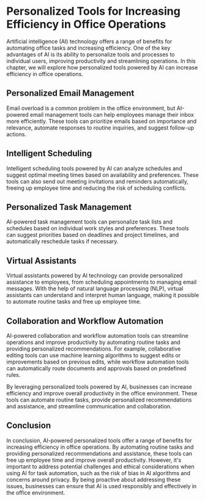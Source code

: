 Personalized Tools for Increasing Efficiency in Office Operations
=============================================================================================================

Artificial intelligence (AI) technology offers a range of benefits for automating office tasks and increasing efficiency. One of the key advantages of AI is its ability to personalize tools and processes to individual users, improving productivity and streamlining operations. In this chapter, we will explore how personalized tools powered by AI can increase efficiency in office operations.

Personalized Email Management
-----------------------------

Email overload is a common problem in the office environment, but AI-powered email management tools can help employees manage their inbox more efficiently. These tools can prioritize emails based on importance and relevance, automate responses to routine inquiries, and suggest follow-up actions.

Intelligent Scheduling
----------------------

Intelligent scheduling tools powered by AI can analyze schedules and suggest optimal meeting times based on availability and preferences. These tools can also send out meeting invitations and reminders automatically, freeing up employee time and reducing the risk of scheduling conflicts.

Personalized Task Management
----------------------------

AI-powered task management tools can personalize task lists and schedules based on individual work styles and preferences. These tools can suggest priorities based on deadlines and project timelines, and automatically reschedule tasks if necessary.

Virtual Assistants
------------------

Virtual assistants powered by AI technology can provide personalized assistance to employees, from scheduling appointments to managing email messages. With the help of natural language processing (NLP), virtual assistants can understand and interpret human language, making it possible to automate routine tasks and free up employee time.

Collaboration and Workflow Automation
-------------------------------------

AI-powered collaboration and workflow automation tools can streamline operations and improve productivity by automating routine tasks and providing personalized recommendations. For example, collaborative editing tools can use machine learning algorithms to suggest edits or improvements based on previous edits, while workflow automation tools can automatically route documents and approvals based on predefined rules.

By leveraging personalized tools powered by AI, businesses can increase efficiency and improve overall productivity in the office environment. These tools can automate routine tasks, provide personalized recommendations and assistance, and streamline communication and collaboration.

Conclusion
----------

In conclusion, AI-powered personalized tools offer a range of benefits for increasing efficiency in office operations. By automating routine tasks and providing personalized recommendations and assistance, these tools can free up employee time and improve overall productivity. However, it's important to address potential challenges and ethical considerations when using AI for task automation, such as the risk of bias in AI algorithms and concerns around privacy. By being proactive about addressing these issues, businesses can ensure that AI is used responsibly and effectively in the office environment.
